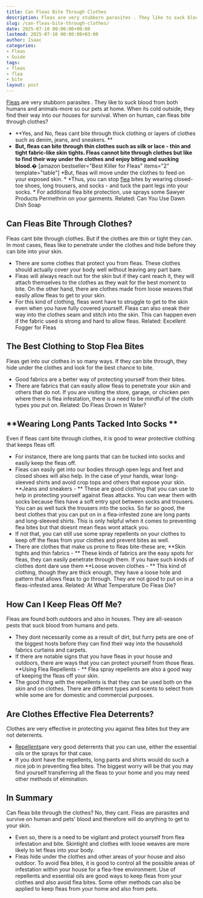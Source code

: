 ```yaml
---
title: Can Fleas Bite Through Clothes
description: Fleas are very stubborn parasites . They like to suck blood from both humans and animals-more so our pets at home. When its cold outside, they find their way...
slug: /can-fleas-bite-through-clothes/
date: 2025-07-10 00:00:00+00:00
lastmod: 2025-07-10 00:00:00+03:00
author: Isaac
categories:
- Fleas
- Guide
tags:
- fleas
- flea
- bite
layout: post
---
```

[Fleas](https://pestpolicy.com/do-fleas-bite-humans/) are
very stubborn parasites
. They like to suck blood from both humans and animals-more so our pets at home. When its cold outside, they find their way into our houses for survival. When on human, can fleas bite through clothes?
- **Yes, and No, fleas cant bite through thick clothing or layers of clothes such as denim, jeans, and sneakers. **
- **But, fleas can bite through thin clothes such as silk or lace - thin and tight fabric-like skin tights. Fleas cannot bite through clothes but like to find their way under the clothes and enjoy biting and sucking blood.�**
[amazon bestseller="Best Killer for Fleas" items="2" template="table"]
*But, fleas will move under the clothes to feed on your exposed skin. *
*Thus, you can stop [flea](https://pestpolicy.com/why-do-flea-bites-itch/) bites by wearing closed-toe shoes, long trousers, and socks - and tuck the pant legs into your socks. *
For additional flea bite protection, use sprays some Sawyer Products Permethrin on your garments.
Related:
Can You Use Dawn Dish Soap
## Can Fleas Bite Through Clothes?
Fleas cant bite through clothes. But if the clothes are thin or tight they can. In most cases, fleas like to penetrate under the clothes and hide before they can bite into your skin.
- There are some clothes that protect you from fleas. These clothes should actually cover your body well without leaving any part bare.
- Fleas will always reach out for the skin but if they cant reach it, they will attach themselves to the clothes as they wait for the best moment to bite.
On the other hand, there are clothes made from loose weaves that easily allow fleas to get to your skin.
- For this kind of clothing, fleas wont have to struggle to get to the skin even when you have fully covered yourself.
Fleas can also sneak their way into the clothes seam and stitch into the skin. This can happen even if the fabric used is strong and hard to allow fleas.
Related:
Excellent Fogger for Fleas
## **The Best Clothing to Stop Flea Bites**
Fleas get into our clothes in so many ways. If they can bite through, they hide under the clothes and look for the best chance to bite.
- Good fabrics are a better way of protecting yourself from their bites.
- There are fabrics that can easily allow fleas to penetrate your skin and others that do not.
If you are visiting the store, garage, or chicken pen where there is flea infestation, there is a need to be mindful of the cloth types you put on.
Related:
Do Fleas Drown in Water?
## **Wearing Long Pants Tacked Into Socks **
Even if fleas cant bite through clothes, it is good to wear protective clothing that keeps fleas off.
- For instance, there are long pants that can be tucked into socks and easily keep the fleas off.
- Fleas can easily get into our bodies through open legs and feet and closed shoes will also help.
In the case of your hands, wear long-sleeved shirts and avoid crop tops and others that expose your skin.
**Jeans and sneakers - **
These are good clothing that you can use to help in protecting yourself against fleas attacks.
You can wear them with socks because flies have a soft entry spot between socks and trousers. You can as well tuck the trousers into the socks.
So far so good, the best clothes that you can put on in a flea-infested zone are long pants and long-sleeved shirts. This is only helpful when it comes to preventing flea bites but that doesnt mean fleas wont attack you.
- If not that, you can still use some spray repellents on your clothes to keep off the fleas from your clothes and prevent bites as well.
- There are clothes that make us prone to fleas bite-these are;
**Skin tights and thin fabrics - **
These kinds of fabrics are the easy spots for fleas, they can easily penetrate through them. If you have such kinds of clothes dont dare use them
**Loose woven clothes - **
This kind of clothing, though they are thick enough, they have a loose hole and pattern that allows fleas to go through. They are not good to put on in a fleas-infested area.
Related:
At What Temperature Do Fleas Die?
## How Can I Keep Fleas Off Me?
Fleas are found both outdoors and also in houses. They are all-season pests that suck blood from humans and pets.
- They dont necessarily come as a result of dirt, but furry pets are one of the biggest hosts before they can find their way into the household fabrics curtains and carpets.
- If there are notable signs that you have fleas in your house and outdoors, there are ways that you can protect yourself from those fleas.
**Using Flea Repellents - **
Flea spray repellents are also a good way of keeping the fleas off your skin.
- The good thing with the repellents is that they can be used both on the skin and on clothes.
There are different types and scents to select from while some are for domestic and commercial purposes.
## **Are Clothes Effective Flea Deterrents?**
Clothes are very effective in protecting you against flea bites but they are not deterrents.
- [Repellents](https://pestpolicy.com/home-remedies-for-fleas/)are very good deterrents that you can use, either the essential oils or the sprays for that case.
- If you dont have the repellents, long pants and shirts would do such a nice job in preventing flea bites.
The biggest worry will be that you may find yourself transferring all the fleas to your home and you may need other methods of elimination.
## In Summary
Can fleas bite through the clothes? No, they cant. Fleas are parasites and survive on human and pets' blood and therefore will do anything to get to your skin.
- Even so, there is a need to be vigilant and protect yourself from flea infestation and bite. Skintight and clothes with loose weaves are more likely to let fleas into your body.
- Fleas hide under the clothes and other areas of your house and also outdoor. To avoid flea bites, it is good to control all the possible areas of infestation within your house for a flea-free environment.
Use of repellents and essential oils are good ways to keep fleas from your clothes and also avoid flea bites. Some other methods can also be applied to keep fleas from your home and also from pets.